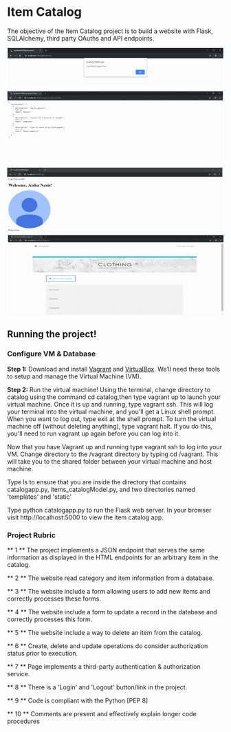 # Item Catalog
The objective of the Item Catalog project is to build a website with Flask, SQLAlchemy, third party OAuths and API endpoints.

![Screenshot](catalogScreenshots.png)

## Running the project!

### Configure VM & Database

**Step 1:** Download and install [Vagrant](https://www.vagrantup.com/) and [VirtualBox](https://www.virtualbox.org). We’ll need these tools to setup and manage the Virtual Machine (VM). 


**Step 2:** Run the virtual machine!
Using the terminal, change directory to catalog using the command cd catalog,then type vagrant up to launch your virtual machine.
Once it is up and running, type vagrant ssh. This will log your terminal into the virtual machine, and you'll get a Linux shell prompt. When you want to log out, type exit at the shell prompt. To turn the virtual machine off (without deleting anything), type vagrant halt. If you do this, you'll need to run vagrant up again before you can log into it.

Now that you have Vagrant up and running type vagrant ssh to log into your VM. Change directory to the /vagrant directory by typing cd /vagrant. This will take you to the shared folder between your virtual machine and host machine.

Type ls to ensure that you are inside the directory that contains catalogapp.py, items_catalogModel.py, and two directories named 'templates' and 'static'

Type python catalogapp.py to run the Flask web server. In your browser visit http://localhost:5000 to view the item catalog app.  

### Project Rubric

** 1 ** The project implements a JSON endpoint that serves the same information as displayed in the HTML endpoints for an arbitrary item in the catalog.

** 2 ** The website read category and item information from a database.

** 3 ** The website include a form allowing users to add new items and correctly processes these forms.

** 4 ** The website include a form to update a record in the database and correctly processes this form.

** 5 ** The website include a way to delete an item from the catalog.

** 6 ** Create, delete and update operations do consider authorization status prior to execution.

** 7 ** Page implements a third-party authentication & authorization service.

** 8 ** There is a 'Login' and 'Logout' button/link in the project.

** 9 ** Code is compliant with the Python [PEP 8]

** 10 ** Comments are present and effectively explain longer code procedures
